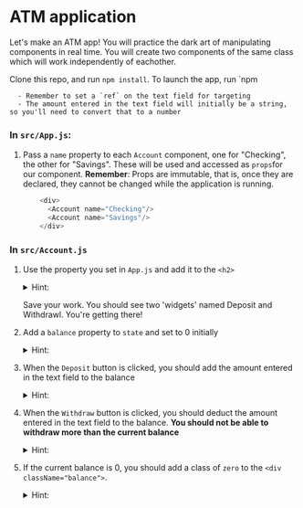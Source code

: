 # ATM application

Let's make an ATM app! You will practice the dark art of manipulating components in real time.  You will create two components of the same class which will work independently of eachother.  

Clone this repo, and run `npm install`. To launch the app, run `npm 

      - Remember to set a `ref` on the text field for targeting
      - The amount entered in the text field will initially be a string, so you'll need to convert that to a number

### In `src/App.js`:
1. Pass a `name` property to each `Account` component, one for "Checking", the other for "Savings".  These will be used and accessed as `props`for our component. **Remember**: Props are immutable, that is, once they are declared, they cannot be changed while the application is running.

    ```javascript
        <div>
          <Account name="Checking"/>
          <Account name="Savings"/>
        </div>
    ```

### In `src/Account.js`
1. Use the property you set in `App.js` and add it to the `<h2>`
    <details>
    <summary>Hint:</summary>

    ```javascript
        <div className="account">
          //this.props.name is referring to the name property we assigned the App component in App.js
          <h2>{this.props.name}</h2>
          <div className="balance">$0</div>
          <input type="text" placeholder="enter an amount" />
          <input type="button" value="Deposit" />
          <input type="button" value="Withdrawl" />
        </div>
    ```
    
    Remember to set a `ref` on the text field for targeting

    </details>

    Save your work. You should see two 'widgets' named Deposit and Withdrawl.  You're getting there!

2. Add a `balance` property to `state` and set to 0 initially
    <details>
    <summary>Hint:</summary>

    ```javascript
        class Account extends Component {
            constructor(props){
              super(props)
              this.state = {
                balance: 0
              }
            }
        }
    ``` 

    </details>

3. When the `Deposit` button is clicked, you should add the amount entered in the text field to the balance
    <details>
    <summary>Hint:</summary>
    a. Add a click handler in your input tags in our JSX return block:
    
    ```html
      <input type="button" value="Deposit" onClick={this.handleDepositClick} />
    ```
    
    b. Define a click handler method within the `Account` class
    
    ```javascript
      handleDepositClick(e) {
        // It is good practice to still prevent default behavior
        e.preventDefault()
        // set a local variable to the amount entered in the text box.  What does that + symbol do?
        let amount = +this.refs.amount.value
        // set a local variable to the new balance based off of the original balance + amoun
        let newBalance = this.state.balance + amount;
        // set the balance to the newBalance using the setState method (necessary)
        this.setState({
          balance: newBalance
        })
        // empty out the text box in this component
        this.refs.amount.value = '';
      }
    ```

    c. Don't forget to `bind` your click methods inside your constructor!
        
    ```javascript  
          
        this.handleDepositClick = this.handleDepositClick.bind(this)
        this.handleWithdrawlClick = this.handleWithdrawlClick.bind(this)  
          
     ```
        

    </details>
    
    
    
4. When the `Withdraw` button is clicked, you should deduct the amount entered in the text field to the balance.  **You should not be able to withdraw more than the current balance**

    <details>
    <summary>Hint:</summary>
    
      Try to mirror the functionality of the Deposit function above.
    
    </details>


5. If the current balance is 0, you should add a class of `zero` to the `<div className="balance">`.
    <details>
    <summary>Hint:</summary>
        In the Account.js render method:
    
    ```javascript
      // set the default class to `balance` for the balanceClass.
      let balanceClass = 'balance';
      // if the balance is 0, then add the class zero to balanceClass
      if (this.state.balance === 0) {
        balanceClass += ' zero';
      }
    ```  
     
    <p>Replace the hardcoded `balance` class with the balanceClass variable in your return jsx code block:</p>
    
    ```html
        <div className={balanceClass}>$0</div>
    ```
    
    </details>
     
        
 
